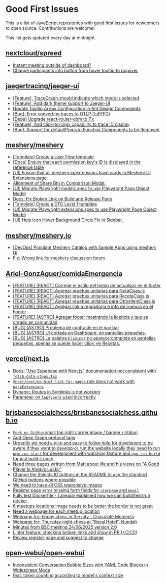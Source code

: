 # Good First Issues

This is a list of JavaScript repositories with good first issues for newcomers to open source. Contributions are welcome!

This list gets updated every day at midnight.

## [nextcloud/spreed](https://github.com/nextcloud/spreed)

- [Instant meeting outside of dashboard?](https://github.com/nextcloud/spreed/issues/15276)
- [Change participants info button from hover tooltip to popover](https://github.com/nextcloud/spreed/issues/15547)

## [jaegertracing/jaeger-ui](https://github.com/jaegertracing/jaeger-ui)

- [[Feature]: TraceGraph should indicate which mode is selected](https://github.com/jaegertracing/jaeger-ui/issues/2572)
- [[Feature]: Add dark theme support to Jaeger-UI](https://github.com/jaegertracing/jaeger-ui/issues/1911)
- [Update Tooltip Arrow Configuration in Ant Design Components](https://github.com/jaegertracing/jaeger-ui/issues/2221)
- [[Bug]: Error converting traces to OTLP (\uFFFD)](https://github.com/jaegertracing/jaeger-ui/issues/2589)
- [[Deps] Upgrade react-router-dom to 7.x](https://github.com/jaegertracing/jaeger-ui/issues/2532)
- [[Feature]: Add click-to-copy capability to trace ID display](https://github.com/jaegertracing/jaeger-ui/issues/2813)
- [[Bug]: Support for defaultProps in Function Components to be Removed](https://github.com/jaegertracing/jaeger-ui/issues/2596)

## [meshery/meshery](https://github.com/meshery/meshery)

- [[Template] Create a User Flow template](https://github.com/meshery/meshery/issues/12456)
- [[Docs] Ensure that each permission key's ID is displayed in the reference table](https://github.com/meshery/meshery/issues/15514)
- [[UI] Ensure that all meshery.io/extensions have cards in Meshery UI Extensions page](https://github.com/meshery/meshery/issues/13623)
- [Alignment of Share Btn in Comparison Modal.](https://github.com/meshery/meshery/issues/15173)
- [[UI] Migrate Playwright models spec to use Playwright Page Object Model](https://github.com/meshery/meshery/issues/15372)
- [Docs: Fix Broken Link on Build and Release Page](https://github.com/meshery/meshery/issues/15326)
- [[Template] Create a DFD Level 1 template](https://github.com/meshery/meshery/issues/12501)
- [[UI] Migrate Playwright extensions spec to use Playwright Page Object Model](https://github.com/meshery/meshery/issues/15373)
- [[UI] Help Icon Hover Background Circle Fix in Sidebar.](https://github.com/meshery/meshery/issues/15202)

## [meshery/meshery.io](https://github.com/meshery/meshery.io)

- [[DevOps] Populate Meshery Catalog with Sample Apps using meshery UI](https://github.com/meshery/meshery.io/issues/1699)
- [Fix: Wrong link for meshery discussion forum](https://github.com/meshery/meshery.io/issues/2292)

## [Ariel-GonzAguer/comidaEmergencia](https://github.com/Ariel-GonzAguer/comidaEmergencia)

- [[FEATURE] [REACT] Corregir el estilo del botón de actualizar en el footer](https://github.com/Ariel-GonzAguer/comidaEmergencia/issues/22)
- [[FEATURE] [REACT] Agregar pruebas unitarias para NotaClass.js](https://github.com/Ariel-GonzAguer/comidaEmergencia/issues/17)
- [[FEATURE] [REACT] Agregar pruebas unitarias para RecetaClass.js](https://github.com/Ariel-GonzAguer/comidaEmergencia/issues/18)
- [[FEATURE] [REACT] Agregar pruebas unitarias para OtrosItemClass.js](https://github.com/Ariel-GonzAguer/comidaEmergencia/issues/19)
- [[FEATURE] [REACT] Agregar link a repositorio e info de licencia en el Footer](https://github.com/Ariel-GonzAguer/comidaEmergencia/issues/11)
- [[FEATURE] [ASTRO] Agregar footer mostrando la licencia y que es creado en comunidad](https://github.com/Ariel-GonzAguer/comidaEmergencia/issues/6)
- [ [BUG] [ASTRO] Problema de contraste en el nav bar](https://github.com/Ariel-GonzAguer/comidaEmergencia/issues/7)
- [[BUG] [ASTRO] UI cortada en Dashboard, en pantallas pequeñas,](https://github.com/Ariel-GonzAguer/comidaEmergencia/issues/8)
- [[BUG] [ASTRO]  La palabra `Eliminar` no aparece completa en pantallas pequeñas, apenas se puede hacer click, en Recetas.](https://github.com/Ariel-GonzAguer/comidaEmergencia/issues/9)

## [vercel/next.js](https://github.com/vercel/next.js)

- [Docs: "Use Supabase with Next.js" documentation not consistent with `fetch-data-steps.tsx`](https://github.com/vercel/next.js/issues/82218)
- [`@next/next/no-html-link-for-pages` rule does not work with `pageExtensions`](https://github.com/vercel/next.js/issues/53473)
- [Dynamic Routes in Symlinks is not working](https://github.com/vercel/next.js/issues/16660)
- [Parameter on `AppType` is used incorrectly](https://github.com/vercel/next.js/issues/42846)

## [brisbanesocialchess/brisbanesocialchess.github.io](https://github.com/brisbanesocialchess/brisbanesocialchess.github.io)

- [`Fork on GitHub` small top right corner image / banner / ribbon](https://github.com/brisbanesocialchess/brisbanesocialchess.github.io/issues/440)
- [Add Open Graph protocol tags](https://github.com/brisbanesocialchess/brisbanesocialchess.github.io/issues/453)
- [Urgently we need a nice and easy to follow help for developers to be aware if they want to develop or run the website locally they need to run `npm run start` for development with watching feature and `npm run build` for just build it once](https://github.com/brisbanesocialchess/brisbanesocialchess.github.io/issues/413)
- [Need three pages written from Matt about life and his views on "A Good Player Is Always Lucky"](https://github.com/brisbanesocialchess/brisbanesocialchess.github.io/issues/390)
- [Change the Shields IO buttons in the README to use the standard GitHub buttons where possible](https://github.com/brisbanesocialchess/brisbanesocialchess.github.io/issues/382)
- [We need to have all CSS responsive images](https://github.com/brisbanesocialchess/brisbanesocialchess.github.io/issues/373)
- [Register page error missing form fields for `username` and `email`](https://github.com/brisbanesocialchess/brisbanesocialchess.github.io/issues/236)
- [Fully test Dockerfile - I already explained how we can build/test/run docker](https://github.com/brisbanesocialchess/brisbanesocialchess.github.io/issues/349)
- [6 meetups locations image needs to be better the border is not great](https://github.com/brisbanesocialchess/brisbanesocialchess.github.io/issues/284)
- [Need a webpage for each meetup location](https://github.com/brisbanesocialchess/brisbanesocialchess.github.io/issues/125)
- [Webpage for: Friday chess in the city - Chocolate Moments](https://github.com/brisbanesocialchess/brisbanesocialchess.github.io/issues/261)
- [Webpage for: Thursday night chess at "Royal Hotel", Nundah](https://github.com/brisbanesocialchess/brisbanesocialchess.github.io/issues/260)
- [Minutes from BSC meeting 24/06/2025 version 2.0](https://github.com/brisbanesocialchess/brisbanesocialchess.github.io/issues/243)
- [Linter feature: checking broken links and show in PR (+CICD)](https://github.com/brisbanesocialchess/brisbanesocialchess.github.io/issues/143)
- [Review register page and suggest to change](https://github.com/brisbanesocialchess/brisbanesocialchess.github.io/issues/72)

## [open-webui/open-webui](https://github.com/open-webui/open-webui)

- [Inconsistent Conversation Bubble Sizes with YAML Code Blocks in Widescreen Mode](https://github.com/open-webui/open-webui/issues/5975)
- [feat: token counting according to model's context size](https://github.com/open-webui/open-webui/issues/573)

